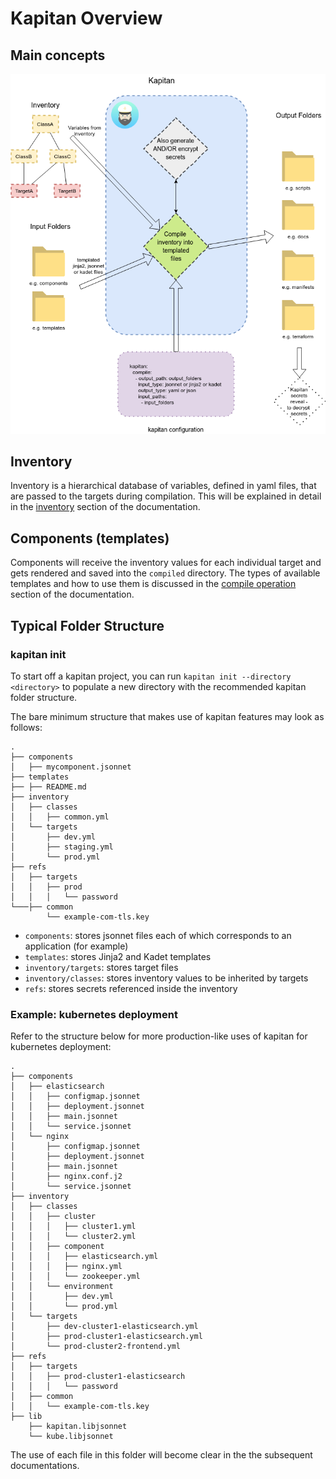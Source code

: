 # Kapitan Overview

## Main concepts

![kapitan_overview](images/kapitan_overview.png)

## Inventory

Inventory is a hierarchical database of variables, defined in yaml files, that are passed to the targets during compilation. This will be explained in detail in the [inventory](inventory.md) section of the documentation.

## Components (templates)

Components will receive the inventory values for each individual target and gets rendered and saved into the `compiled` directory. The types of available templates and how to use them is discussed in the [compile operation](compile.md) section of the documentation.

## Typical Folder Structure

### kapitan init

To start off a kapitan project, you can run `kapitan init --directory <directory>` to populate a new directory with the recommended kapitan folder structure.

The bare minimum structure that makes use of kapitan features may look as follows:

```text
.
├── components
│   ├── mycomponent.jsonnet
├── templates
├── ├── README.md
├── inventory
│   ├── classes
│   │   ├── common.yml
│   └── targets
│       ├── dev.yml
│       ├── staging.yml
│       └── prod.yml
├── refs
│   ├── targets
│   │   ├── prod
│   │   │   └── password
└───├── common
        └── example-com-tls.key
```

- `components`: stores jsonnet files each of which corresponds to an application (for example)
- `templates`: stores Jinja2 and Kadet templates
- `inventory/targets`: stores target files
- `inventory/classes`: stores inventory values to be inherited by targets
- `refs`: stores secrets referenced inside the inventory

### Example: kubernetes deployment

Refer to the structure below for more production-like uses of kapitan for kubernetes deployment:

```text
.
├── components
│   ├── elasticsearch
│   │   ├── configmap.jsonnet
│   │   ├── deployment.jsonnet
│   │   ├── main.jsonnet
│   │   └── service.jsonnet
│   └── nginx
│       ├── configmap.jsonnet
│       ├── deployment.jsonnet
│       ├── main.jsonnet
│       ├── nginx.conf.j2
│       └── service.jsonnet
├── inventory
│   ├── classes
│   │   ├── cluster
│   │   │   ├── cluster1.yml
│   │   │   └── cluster2.yml
│   │   ├── component
│   │   │   ├── elasticsearch.yml
│   │   │   ├── nginx.yml
│   │   │   └── zookeeper.yml
│   │   └── environment
│   │       ├── dev.yml
│   │       └── prod.yml
│   └── targets
│       ├── dev-cluster1-elasticsearch.yml
│       ├── prod-cluster1-elasticsearch.yml
│       └── prod-cluster2-frontend.yml
├── refs
│   ├── targets
│   │   ├── prod-cluster1-elasticsearch
│   │   │   └── password
│   ├── common
│   │   └── example-com-tls.key
├── lib
    ├── kapitan.libjsonnet
    └── kube.libjsonnet
```

The use of each file in this folder will become clear in the the subsequent documentations.
